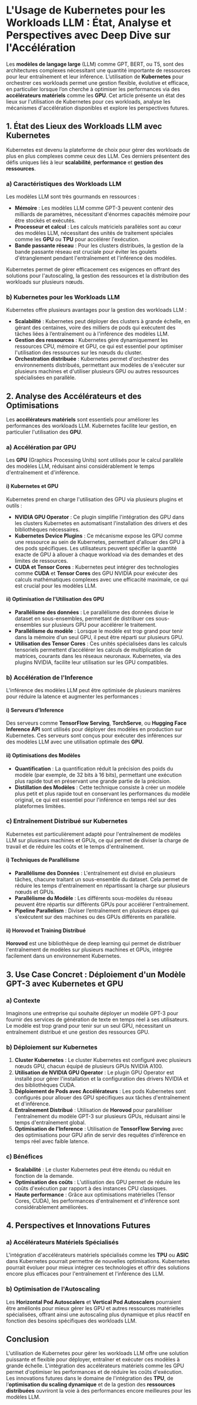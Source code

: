 # L'Usage de Kubernetes pour les Workloads LLM : État, Analyse et Perspectives avec Deep Dive sur l'Accélération

Les **modèles de langage large** (LLM) comme GPT, BERT, ou T5, sont des architectures complexes nécessitant une quantité importante de ressources pour leur entraînement et leur inférence. L’utilisation de **Kubernetes** pour orchestrer ces workloads permet une gestion flexible, évolutive et efficace, en particulier lorsque l’on cherche à optimiser les performances via des **accélérateurs matériels** comme les **GPU**. Cet article présente un état des lieux sur l'utilisation de Kubernetes pour ces workloads, analyse les mécanismes d'accélération disponibles et explore les perspectives futures.

## 1. État des Lieux des Workloads LLM avec Kubernetes

Kubernetes est devenu la plateforme de choix pour gérer des workloads de plus en plus complexes comme ceux des LLM. Ces derniers présentent des défis uniques liés à leur **scalabilité**, **performance** et **gestion des ressources**.

### a) Caractéristiques des Workloads LLM

Les modèles LLM sont très gourmands en ressources :

- **Mémoire** : Les modèles LLM comme GPT-3 peuvent contenir des milliards de paramètres, nécessitant d'énormes capacités mémoire pour être stockés et exécutés.
- **Processeur et calcul** : Les calculs matriciels parallèles sont au cœur des modèles LLM, nécessitant des unités de traitement spéciales comme les **GPU** ou **TPU** pour accélérer l'exécution.
- **Bande passante réseau** : Pour les clusters distribués, la gestion de la bande passante réseau est cruciale pour éviter les goulets d'étranglement pendant l'entraînement et l'inférence des modèles.

Kubernetes permet de gérer efficacement ces exigences en offrant des solutions pour l'autoscaling, la gestion des ressources et la distribution des workloads sur plusieurs nœuds.

### b) Kubernetes pour les Workloads LLM

Kubernetes offre plusieurs avantages pour la gestion des workloads LLM :

- **Scalabilité** : Kubernetes peut déployer des clusters à grande échelle, en gérant des centaines, voire des milliers de pods qui exécutent des tâches liées à l’entraînement ou à l'inférence des modèles LLM.
- **Gestion des ressources** : Kubernetes gère dynamiquement les ressources CPU, mémoire et GPU, ce qui est essentiel pour optimiser l'utilisation des ressources sur les nœuds du cluster.
- **Orchestration distribuée** : Kubernetes permet d'orchestrer des environnements distribués, permettant aux modèles de s'exécuter sur plusieurs machines et d'utiliser plusieurs GPU ou autres ressources spécialisées en parallèle.

## 2. Analyse des Accélérateurs et des Optimisations

Les **accélérateurs matériels** sont essentiels pour améliorer les performances des workloads LLM. Kubernetes facilite leur gestion, en particulier l'utilisation des **GPU**.

### a) Accélération par GPU

Les **GPU** (Graphics Processing Units) sont utilisés pour le calcul parallèle des modèles LLM, réduisant ainsi considérablement le temps d'entraînement et d'inférence.

#### i) Kubernetes et GPU

Kubernetes prend en charge l'utilisation des GPU via plusieurs plugins et outils :

- **NVIDIA GPU Operator** : Ce plugin simplifie l'intégration des GPU dans les clusters Kubernetes en automatisant l'installation des drivers et des bibliothèques nécessaires.
- **Kubernetes Device Plugins** : Ce mécanisme expose les GPU comme une ressource au sein de Kubernetes, permettant d'allouer des GPU à des pods spécifiques. Les utilisateurs peuvent spécifier la quantité exacte de GPU à allouer à chaque workload via des demandes et des limites de ressources.
- **CUDA et Tensor Cores** : Kubernetes peut intégrer des technologies comme **CUDA** et **Tensor Cores** des GPU NVIDIA pour exécuter des calculs mathématiques complexes avec une efficacité maximale, ce qui est crucial pour les modèles LLM.

#### ii) Optimisation de l'Utilisation des GPU

- **Parallélisme des données** : Le parallélisme des données divise le dataset en sous-ensembles, permettant de distribuer ces sous-ensembles sur plusieurs GPU pour accélérer le traitement.
- **Parallélisme du modèle** : Lorsque le modèle est trop grand pour tenir dans la mémoire d'un seul GPU, il peut être réparti sur plusieurs GPU.
- **Utilisation des Tensor Cores** : Ces unités spécialisées dans les calculs tensoriels permettent d’accélérer les calculs de multiplication de matrices, courants dans les réseaux neuronaux. Kubernetes, via des plugins NVIDIA, facilite leur utilisation sur les GPU compatibles.

### b) Accélération de l'Inference

L'inférence des modèles LLM peut être optimisée de plusieurs manières pour réduire la latence et augmenter les performances :

#### i) Serveurs d'Inference

Des serveurs comme **TensorFlow Serving**, **TorchServe**, ou **Hugging Face Inference API** sont utilisés pour déployer des modèles en production sur Kubernetes. Ces serveurs sont conçus pour exécuter des inférences sur des modèles LLM avec une utilisation optimale des **GPU**.

#### ii) Optimisations des Modèles

- **Quantification** : La quantification réduit la précision des poids du modèle (par exemple, de 32 bits à 16 bits), permettant une exécution plus rapide tout en préservant une grande partie de la précision.
- **Distillation des Modèles** : Cette technique consiste à créer un modèle plus petit et plus rapide tout en conservant les performances du modèle original, ce qui est essentiel pour l'inférence en temps réel sur des plateformes limitées.

### c) Entraînement Distribué sur Kubernetes

Kubernetes est particulièrement adapté pour l'entraînement de modèles LLM sur plusieurs machines et GPUs, ce qui permet de diviser la charge de travail et de réduire les coûts et le temps d'entraînement.

#### i) Techniques de Parallélisme

- **Parallélisme des Données** : L'entraînement est divisé en plusieurs tâches, chacune traitant un sous-ensemble du dataset. Cela permet de réduire les temps d'entraînement en répartissant la charge sur plusieurs nœuds et GPUs.
- **Parallélisme du Modèle** : Les différents sous-modèles du réseau peuvent être répartis sur différents GPUs pour accélérer l'entraînement.
- **Pipeline Parallelism** : Diviser l’entraînement en plusieurs étapes qui s'exécutent sur des machines ou des GPUs différents en parallèle.

#### ii) Horovod et Training Distribué

**Horovod** est une bibliothèque de deep learning qui permet de distribuer l'entraînement de modèles sur plusieurs machines et GPUs, intégrée facilement dans un environnement Kubernetes.

## 3. Use Case Concret : Déploiement d'un Modèle GPT-3 avec Kubernetes et GPU

### a) Contexte

Imaginons une entreprise qui souhaite déployer un modèle GPT-3 pour fournir des services de génération de texte en temps réel à ses utilisateurs. Le modèle est trop grand pour tenir sur un seul GPU, nécessitant un entraînement distribué et une gestion des ressources GPU.

### b) Déploiement sur Kubernetes

1. **Cluster Kubernetes** : Le cluster Kubernetes est configuré avec plusieurs nœuds GPU, chacun équipé de plusieurs GPUs NVIDIA A100.
2. **Utilisation de NVIDIA GPU Operator** : Le plugin GPU Operator est installé pour gérer l'installation et la configuration des drivers NVIDIA et des bibliothèques CUDA.
3. **Déploiement de Pods avec Accélérateurs** : Les pods Kubernetes sont configurés pour allouer des GPU spécifiques aux tâches d'entraînement et d'inférence.
4. **Entraînement Distribué** : Utilisation de **Horovod** pour paralléliser l'entraînement du modèle GPT-3 sur plusieurs GPUs, réduisant ainsi le temps d'entraînement global.
5. **Optimisation de l'Inference** : Utilisation de **TensorFlow Serving** avec des optimisations pour GPU afin de servir des requêtes d'inférence en temps réel avec faible latence.

### c) Bénéfices

- **Scalabilité** : Le cluster Kubernetes peut être étendu ou réduit en fonction de la demande.
- **Optimisation des coûts** : L'utilisation des GPU permet de réduire les coûts d'exécution par rapport à des instances CPU classiques.
- **Haute performance** : Grâce aux optimisations matérielles (Tensor Cores, CUDA), les performances d'entraînement et d'inférence sont considérablement améliorées.

## 4. Perspectives et Innovations Futures

### a) Accélérateurs Matériels Spécialisés

L'intégration d'accélérateurs matériels spécialisés comme les **TPU** ou **ASIC** dans Kubernetes pourrait permettre de nouvelles optimisations. Kubernetes pourrait évoluer pour mieux intégrer ces technologies et offrir des solutions encore plus efficaces pour l'entraînement et l'inférence des LLM.

### b) Optimisation de l'Autoscaling

Les **Horizontal Pod Autoscalers** et **Vertical Pod Autoscalers** pourraient être améliorés pour mieux gérer les GPU et autres ressources matérielles spécialisées, offrant ainsi une autoscaling plus dynamique et plus réactif en fonction des besoins spécifiques des workloads LLM.

## Conclusion

L'utilisation de Kubernetes pour gérer les workloads LLM offre une solution puissante et flexible pour déployer, entraîner et exécuter ces modèles à grande échelle. L'intégration des accélérateurs matériels comme les GPU permet d'optimiser les performances et de réduire les coûts d'exécution. Les innovations futures dans le domaine de l'intégration des **TPU**, de l’**optimisation du scaling dynamique** et de la gestion des **ressources distribuées** ouvriront la voie à des performances encore meilleures pour les modèles LLM.

